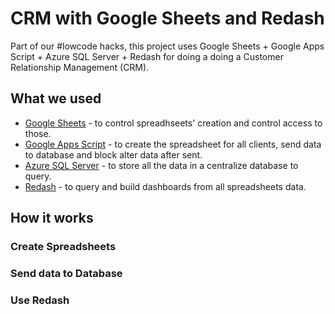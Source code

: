# CRM with Google Sheets and Redash

Part of our #lowcode hacks, this project uses Google Sheets + Google Apps Script + Azure SQL Server + Redash for doing a doing a Customer Relationship Management (CRM).

## What we used
  - [Google Sheets](https://www.google.com/sheets/about/) - to control spreadhseets' creation and control access to those.
  - [Google Apps Script](https://developers.google.com/apps-script/) - to create the spreadsheet for all clients, send data to database and block alter data after sent.
  - [Azure SQL Server](https://azure.microsoft.com/en-us/services/sql-database/) - to store all the data in a centralize database to query.
  - [Redash](https://redash.io/) - to query and build dashboards from all spreadsheets data.
  
## How it works

### Create Spreadsheets

### Send data to Database

### Use Redash

